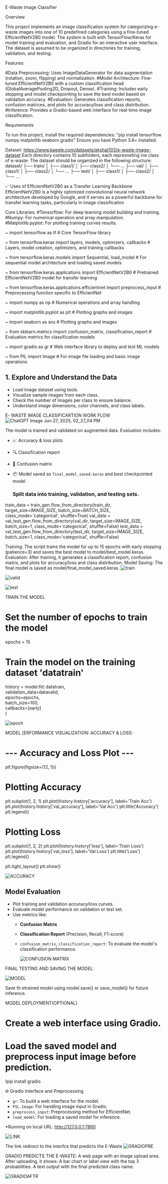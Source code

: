 E-Waste Image Classifier

Overview

This project implements an image classification system for categorizing e-waste images into one of 10 predefined categories using a fine-tuned EfficientNetV2B0 model. The system is built with TensorFlow/Keras for model training and evaluation, and Gradio for an interactive user interface. The dataset is assumed to be organized in directories for training, validation, and testing.

Features:

#Data Preprocessing: Uses ImageDataGenerator for data augmentation (rotation, zoom, flipping) and normalization.
#Model Architecture: Fine-tuned EfficientNetV2B0 with a custom classification head (GlobalAveragePooling2D, Dropout, Dense).
#Training: Includes early stopping and model checkpointing to save the best model based on validation accuracy.
#Evaluation: Generates classification reports, confusion matrices, and plots for accuracy/loss and class distribution.
#Inference: Provides a Gradio-based web interface for real-time image classification.

Requirements

To run this project, install the required dependencies:
"pip install tensorflow numpy matplotlib seaborn gradio"
Ensure you have Python 3.8+ installed.

Dataset: https://www.kaggle.com/datasets/akshat103/e-waste-image-dataset
Each directory contains 10 subfolders, each represneting ine class of e-waste:
The dataset should be organized in the following structure:
dataset/
├── train/
│   ├── class1/
│   ├── class2/
│   └── ...
├── val/
│   ├── class1/
│   ├── class2/
│   └── ...
├── test/
│   ├── class1/
│   ├── class2/
│   └── ...

✅ Uses of EfficientNetV2B0 as a Transfer Learning Backbone
EfficientNetV2B0 is a highly optimized convolutional neural network architecture developed by Google, and it serves as a powerful backbone for transfer learning tasks, particularly in image classification

Core Libraries:
  #Tensorflow: For deep learning model building and training.
  #Numpy: For numerical operation and array manipulation.
  #Matplotlib.pyplot: For plotting training curves results.

~ import tensorflow as tf  # Core TensorFlow library

~ from tensorflow.keras import layers, models, optimizers, callbacks  # Layers, model creation, optimizers, and training callbacks

~ from tensorflow.keras.models import Sequential, load_model  # For sequential model architecture and loading saved models

~ from tensorflow.keras.applications import EfficientNetV2B0  # Pretrained EfficientNetV2B0 model for transfer learning

 ~ from tensorflow.keras.applications.efficientnet import preprocess_input  # Preprocessing function specific to EfficientNet

~ import numpy as np  # Numerical operations and array handling

~ import matplotlib.pyplot as plt  # Plotting graphs and images

~ import seaborn as sns  # Plotting graphs and images

~ from sklearn.metrics import confusion_matrix, classification_report  # Evaluation metrics for classification models

~ import gradio as gr  # Web interface library to deploy and test ML models

~ from PIL import Image  # For image file loading and basic image operations

## 1.  Explore and Understand the Data
- Load image dataset using tools.
- Visualize sample images from each class.
- Check the number of images per class to ensure balance.
- Understand image dimensions, color channels, and class labels.

  
E- WASTE IMAGE CLASSIFICARTION WORK FLOW
![ChatGPT Image Jun 27, 2025, 02_27_04 PM](https://github.com/user-attachments/assets/f2420671-36ba-4f72-b68d-fcde88402d02)

The model is trained and validated on augmented data. Evaluation includes:

- 📈 Accuracy & loss plots
- 🔍 Classification report
- 🧮 Confusion matrix
- 📦 Model saved as `final_model_saved.keras` and best checkpointed model

  ### Split data into training, validation, and testing sets.

train_data = train_gen.flow_from_directory(train_dir, target_size=IMAGE_SIZE, batch_size=BATCH_SIZE, class_mode='categorical', shuffle=True)
val_data = val_test_gen.flow_from_directory(val_dir, target_size=IMAGE_SIZE, batch_size=1, class_mode='categorical', shuffle=False)
test_data = val_test_gen.flow_from_directory(test_dir, target_size=IMAGE_SIZE, batch_size=1, class_mode='categorical', shuffle=False)

Training: The script trains the model for up to 15 epochs with early stopping (patience=3) and saves the best model to model/best_model.keras.
Evaluation: After training, it generates a classification report, confusion matrix, and plots for accuracy/loss and class distribution.
Model Saving: The final model is saved as model/final_model_saved.keras.
![train](https://github.com/user-attachments/assets/64b39383-9af3-4908-b6b2-e162a453470c)

![valid](https://github.com/user-attachments/assets/fee9afa0-b499-4bb6-88e3-57e49b1f162c)


![test](https://github.com/user-attachments/assets/6dd6c4b7-3a8c-47f4-a612-380e236b7bf3)

TRAIN THE MODEL
# Set the number of epochs to train the model
epochs = 15

# Train the model on the training dataset 'datatrain'
history = model.fit(
    datatrain,                      
    validation_data=datavalid,     
    epochs=epochs,                  
    batch_size=100,                
    callbacks=[early]               
)


![epoch](https://github.com/user-attachments/assets/87c0d5f0-3f43-42c7-a377-d8505b44ae21)
  
MODEL [ERFORMANCE VISUALIZATION: ACCURACY & LOSS:
# --- Accuracy and Loss Plot ---
plt.figure(figsize=(12, 5))

# Plotting Accuracy
plt.subplot(1, 2, 1)
plt.plot(history.history['accuracy'], label='Train Acc')
plt.plot(history.history['val_accuracy'], label='Val Acc')
plt.title('Accuracy')
plt.legend()

# Plotting Loss
plt.subplot(1, 2, 2)
plt.plot(history.history['loss'], label='Train Loss')
plt.plot(history.history['val_loss'], label='Val Loss')
plt.title('Loss')
plt.legend()

plt.tight_layout()
plt.show()

![ACCURACY](https://github.com/user-attachments/assets/c434fe12-0c67-4009-b2a9-60ff45273013)

##   Model Evaluation
- Plot training and validation accuracy/loss curves.
- Evaluate model performance on validation or test set.
- Use metrics like:
  - **Confusion Matrix**
  - **Classification Report** (Precision, Recall, F1-score)
  - `confusion_matrix`, `classification_report`: To evaluate the model's classification performance.
 
    ![CONFUSION MATRIX](https://github.com/user-attachments/assets/a5c3445e-dcca-4d44-90b7-d4355ebc929e)


FINAL TESTING AND SAVING THE MODEL:

![MODEL](https://github.com/user-attachments/assets/43819f2a-ffe9-4db3-a39a-868f4dd8feb1)

Save th etrained model using model.save() or save_model() for future inference.

MODEL DEPLOYMENT(OPTIONAL)
# Create a web interface using Gradio.
# Load the saved model and preprocess input image before prediction.

!pip install gradio

🌐 Gradio Interface and Preprocessing
- `gr`: To build a web interface for the model.
- `PIL.Image`: For handling image input in Gradio.
- `preprocess_input`: Preprocessing method for EfficientNet.
- `load_model`: For loading a saved model for inference.

*Running on local URL: http://127.0.0.1:7860

![LINK](https://github.com/user-attachments/assets/d0157873-aa51-4fdb-a323-810db4b4d45a)

The link redirect to the interfce that predicts the E-Waste
![GRADIOPRE](https://github.com/user-attachments/assets/3b7c89d9-0599-47c5-aeee-c966c577c18d)

GRADIO PREDICTS THE E-WASTE:
A web page with an image upload area.
After uploading, it shows:
A bar chart or label view with the top 3 probabilities.
A text output with the final predicted class name.

![GRADIOAFTR](https://github.com/user-attachments/assets/7ef6795e-4261-4c24-8bc2-7d02c22f04cb)










